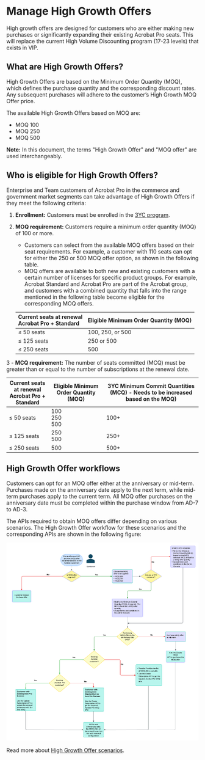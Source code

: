 # Manage High Growth Offers

High growth offers are designed for customers who are either making new purchases or significantly expanding their existing Acrobat Pro seats. This will replace the current High Volume Discounting program (17-23 levels) that exists in VIP.

## What are High Growth Offers?

High Growth Offers are based on the Minimum Order Quantity (MOQ), which defines the purchase quantity and the corresponding discount rates. Any subsequent purchases will adhere to the customer’s High Growth MOQ Offer price.

The available High Growth Offers based on MOQ are:

- MOQ 100
- MOQ 250
- MOQ 500

**Note:** In this document, the terms "High Growth Offer" and "MOQ offer" are used interchangeably.

## Who is eligible for High Growth Offers?

Enterprise and Team customers of Acrobat Pro in the commerce and government market segments can take advantage of High Growth Offers if they meet the following criteria:

1. **Enrollment:** Customers must be enrolled in the [3YC program](./three_year_commit.md).
2. **MOQ requirement:** Customers require a minimum order quantity (MOQ) of 100 or more.

   - Customers can select from the available MOQ offers based on their seat requirements. For example, a customer with 110 seats can opt for either the 250 or 500 MOQ offer option, as shown in the following table.
   - MOQ offers are available to both new and existing customers with a certain number of licenses for specific product groups. For example, Acrobat Standard and Acrobat Pro are part of the Acrobat group, and customers with a combined quantity that falls into the range mentioned in the following table become eligible for the corresponding MOQ offers.

    | Current seats at renewal <br/> Acrobat Pro + Standard | Eligible Minimum Order Quantity (MOQ) |
    |-------------------------------------------------------|---------------------------------------|
    | ≤ 50 seats                                            | 100, 250, or 500             |
    | ≤ 125 seats                                           | 250 or 500                        |
    | ≤ 250 seats                                           | 500                                   |

3 - **MCQ requirement:** The number of seats committed (MCQ) must be greater than or equal to the number of subscriptions at the renewal date.

  | Current seats at renewal <br/> Acrobat Pro + Standard | Eligible Minimum Order Quantity (MOQ) | 3YC Minimum Commit Quantities (MCQ) - Needs to be increased based on the MOQ) |
  |-------------------------------------------------------|---------------------------------------|-------------------------------------------------------------------------------|
  | ≤ 50 seats                                            | 100 <br /> 250 <br /> 500             | 100+                                                                          |
  | ≤ 125 seats                                           | 250 <br /> 500                        | 250+                                                                          |
  | ≤ 250 seats                                           | 500                                   | 500+                                                                          |

## High Growth Offer workflows

Customers can opt for an MOQ offer either at the anniversary or mid-term. Purchases made on the anniversary date apply to the next term, while mid-term purchases apply to the current term. All MOQ offer purchases on the anniversary date must be completed within the purchase window from AD-7 to AD-3.

The APIs required to obtain MOQ offers differ depending on various scenarios. The High Growth Offer workflow for these scenarios and the corresponding APIs are shown in the following figure:

![High Growth flow for Acro customers](../image/hg_flow.png)

Read more about [High Growth Offer scenarios](./high_growth_scenarios.md).
